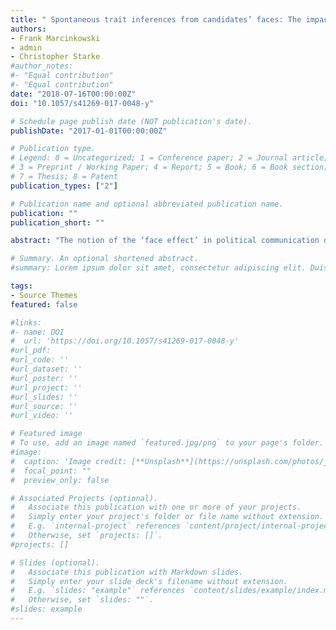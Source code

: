 ```yaml
---
title: " Spontaneous trait inferences from candidates’ faces: The impact of the face effect on election outcomes in Germany."
authors:
- Frank Marcinkowski
- admin
- Christopher Starke
#author_notes:
#- "Equal contribution"
#- "Equal contribution"
date: "2018-07-16T00:00:00Z"
doi: "10.1057/s41269-017-0048-y"

# Schedule page publish date (NOT publication's date).
publishDate: "2017-01-01T00:00:00Z"

# Publication type.
# Legend: 0 = Uncategorized; 1 = Conference paper; 2 = Journal article;
# 3 = Preprint / Working Paper; 4 = Report; 5 = Book; 6 = Book section;
# 7 = Thesis; 8 = Patent
publication_types: ["2"]

# Publication name and optional abbreviated publication name.
publication: ""
publication_short: ""

abstract: "The notion of the ‘face effect’ in political communication denotes a process by which people spontaneously infer the personal character traits of political candidates (e.g., competence, attractiveness) from campaign portrait photographs and election posters. Previous research has shown that those spontaneous trait inferences (STIs) affect people’s voting decisions. Combining survey responses, election results from official statistics, and aggregate data, the present study demonstrates that STIs of competence, attractiveness, and leadership help to predict the outcome of direct election in Germany. Furthermore, results suggest that even when controlled for context variables, judgments about a candidate’s competence solely derived from his or her face are connected to the difference in vote shares between the winning candidate and the runner-up. Effects are particularly strong when newcomers compete against each other."

# Summary. An optional shortened abstract.
#summary: Lorem ipsum dolor sit amet, consectetur adipiscing elit. Duis posuere tellus ac convallis placerat. Proin tincidunt magna sed ex sollicitudin condimentum.

tags:
- Source Themes
featured: false

#links:
#- name: DOI
#  url: 'https://doi.org/10.1057/s41269-017-0048-y'
#url_pdf:
#url_code: ''
#url_dataset: ''
#url_poster: ''
#url_project: ''
#url_slides: ''
#url_source: ''
#url_video: ''

# Featured image
# To use, add an image named `featured.jpg/png` to your page's folder. 
#image:
#  caption: 'Image credit: [**Unsplash**](https://unsplash.com/photos/jdD8gXaTZsc)'
#  focal_point: ""
#  preview_only: false

# Associated Projects (optional).
#   Associate this publication with one or more of your projects.
#   Simply enter your project's folder or file name without extension.
#   E.g. `internal-project` references `content/project/internal-project/index.md`.
#   Otherwise, set `projects: []`.
#projects: []

# Slides (optional).
#   Associate this publication with Markdown slides.
#   Simply enter your slide deck's filename without extension.
#   E.g. `slides: "example"` references `content/slides/example/index.md`.
#   Otherwise, set `slides: ""`.
#slides: example
---
```

